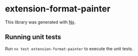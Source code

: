 # extension-format-painter

This library was generated with [Nx](https://nx.dev).

## Running unit tests

Run `nx test extension-format-painter` to execute the unit tests.
